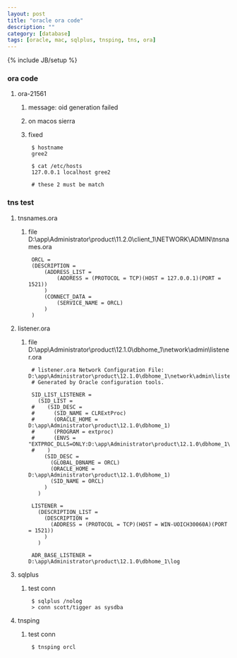 ```yaml
---
layout: post
title: "oracle ora code"
description: ""
category: [database]
tags: [oracle, mac, sqlplus, tnsping, tns, ora]
---
```

{% include JB/setup %}


### ora code

1. ora-21561

    1. message: oid generation failed

    1. on macos sierra

    1. fixed

            $ hostname
            gree2

            $ cat /etc/hosts
            127.0.0.1 localhost gree2

            # these 2 must be match

### tns test

1. tnsnames.ora

    1. file D:\app\Administrator\product\11.2.0\client_1\NETWORK\ADMIN\tnsnames.ora

            ORCL =
            (DESCRIPTION =
                (ADDRESS_LIST =
                    (ADDRESS = (PROTOCOL = TCP)(HOST = 127.0.0.1)(PORT = 1521))
                )
                (CONNECT_DATA =
                    (SERVICE_NAME = ORCL)
                )
            )

1. listener.ora

    1. file D:\app\Administrator\product\12.1.0\dbhome_1\network\admin\listener.ora

            # listener.ora Network Configuration File: D:\app\Administrator\product\12.1.0\dbhome_1\network\admin\listener.ora
            # Generated by Oracle configuration tools.

            SID_LIST_LISTENER =
              (SID_LIST =
            #    (SID_DESC =
            #      (SID_NAME = CLRExtProc)
            #      (ORACLE_HOME = D:\app\Administrator\product\12.1.0\dbhome_1)
            #      (PROGRAM = extproc)
            #      (ENVS = "EXTPROC_DLLS=ONLY:D:\app\Administrator\product\12.1.0\dbhome_1\bin\oraclr12.dll")
            #    )
                (SID_DESC =
                  (GLOBAL_DBNAME = ORCL)
                  (ORACLE_HOME = D:\app\Administrator\product\12.1.0\dbhome_1)
                  (SID_NAME = ORCL)
                )
              )

            LISTENER =
              (DESCRIPTION_LIST =
                (DESCRIPTION =
                  (ADDRESS = (PROTOCOL = TCP)(HOST = WIN-UOICH30060A)(PORT = 1521))
                )
              )

            ADR_BASE_LISTENER = D:\app\Administrator\product\12.1.0\dbhome_1\log

1. sqlplus

    1. test conn

            $ sqlplus /nolog
            > conn scott/tigger as sysdba

1. tnsping

    1. test conn

            $ tnsping orcl
